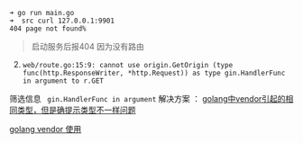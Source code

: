 ```
➜ go run main.go 
➜  src curl 127.0.0.1:9901
404 page not found% 
```     
> 启动服务后报404 因为没有路由


2. `web/route.go:15:9: cannot use origin.GetOrigin (type func(http.ResponseWriter, *http.Request)) as type gin.HandlerFunc in argument to r.GET`

筛选信息 ` gin.HandlerFunc in argument`
解决方案 ： 
[golang中vendor引起的相同类型，但是确提示类型不一样问题](https://blog.csdn.net/woodcutter_man/article/details/80386695)

[golang vendor 使用](https://blog.csdn.net/nimei31/article/details/80280297)
